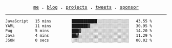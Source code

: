 <p align="center">
  <samp>
    <a href="https://everfu.cn">me</a> .
    <a href="https://bloh.everfu.cn">blog</a> .
    <a href="https://everfu.cn/projects/">projects</a> .
    <a href="https://twitter.com/everfu8">tweets</a> .
    <a href="https://ko-fi.com/everfu">sponsor</a>
  </samp>
</p>

---

<!--START_SECTION:waka-->

```txt
JavaScript   15 mins         ███████████░░░░░░░░░░░░░░   43.55 %
YAML         11 mins         ███████▓░░░░░░░░░░░░░░░░░   30.95 %
Pug          5 mins          ███▓░░░░░░░░░░░░░░░░░░░░░   14.20 %
Java         4 mins          ██▓░░░░░░░░░░░░░░░░░░░░░░   11.29 %
JSON         0 secs          ░░░░░░░░░░░░░░░░░░░░░░░░░   00.02 %
```

<!--END_SECTION:waka-->
